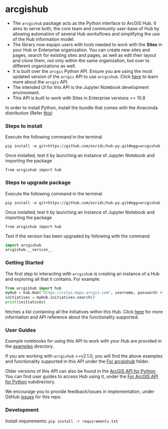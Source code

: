 # arcgishub
* The `arcgishub` package acts as the Python interface to ArcGIS Hub. It aims to serve both, the core team and community user-base of Hub by allowing automation of several Hub worksflows and simplifying the use of the Hub information model. 
* The library now equips users with tools needed to work with the __Sites__ in your Hub or Enterprise organization. You can create new sites and pages, search for existing sites and pages, as well as edit their layout and clone them, not only within the same organization, but over to different organizations as well.
* It is built over the `arcgis` Python API. Ensure you are using the most updated version of the `arcgis` API to use `arcgishub`.  Click [here](https://developers.arcgis.com/python/) to learn more about the `arcgis` API.
* The intended UI for this API is the Jupyter Notebook development environment. 
* This API is built to work with Sites in Enterprise versions >= 10.8

In order to install Python, install the bundle that comes with the Anaconda distribution (Refer [this](https://www.anaconda.com/distribution/))

### Steps to install

Execute the following command in the terminal

``` pip install -e git+https://github.com/esridc/hub-py.git#egg=arcgishub ```

Once installed, test it by launching an instance of Jupyter Notebook and importing the package

``` from arcgishub import hub ```


### Steps to upgrade package

Execute the following command in the terminal

``` pip install -e git+https://github.com/esridc/hub-py.git#egg=arcgishub ```

Once installed, test it by launching an instance of Jupyter Notebook and importing the package

``` from arcgishub import hub ```

Test if the version has been upgraded by following with the command

```python
import arcgishub
arcgishub.__version__ 
```


### Getting Started

The first step to interacting with `arcgishub` is creating an instance of a Hub and exploring all that it contains.
For example:

```python
from arcgishub import hub
myHub = hub.Hub("https://cityx.maps.arcgis.com", username, password) # or the url of your ArcGIS Online organization
initiatives = myHub.initiatives.search()
print(initiatives)
```

fetches a list containing all the initiatives within this Hub. Click [here](https://github.com/esridc/hub-py/wiki) for more information and API reference about the functionality supported.

### User Guides

Example notebooks for using this API to work with your Hub are provided in the [examples](https://github.com/esridc/hub-py/tree/master/examples) directory.

If you are working with `arcgishub` >=v2.1.0, you will find the above examples and functionality supported in this API under the [For arcgishub](https://github.com/esridc/hub-py/tree/master/examples/For%20arcgishub) folder.

Older versions of this API can also be found in the [ArcGIS API for Python](https://developers.arcgis.com/python/). You can find user guides to access Hub using it, under the [For ArcGIS API for Python](https://github.com/esridc/hub-py/tree/master/examples/For%20ArcGIS%20API%20for%20Python) subdirectory.


We encourage you to provide feedback/issues in implementation, under GitHub [issues](https://github.com/esridc/hub-py/issues) for this repo.

### Development

Install requirements: `pip install -r requirements.txt`